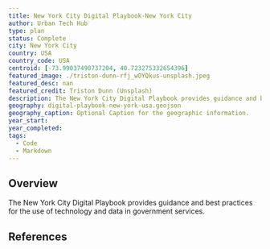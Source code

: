 ```yaml
---
title: New York City Digital Playbook-New York City
author: Urban Tech Hub
type: plan
status: Complete
city: New York City
country: USA
country_code: USA
centroid: [-73.99037490737204, 40.723275332654396]
featured_image: ./triston-dunn-rfj_wOYQkus-unsplash.jpeg
featured_desc: nan
featured_credit: Triston Dunn (Unsplash)
description: The New York City Digital Playbook provides guidance and best practices for the use of technology and data in government services.
geography: digital-playbook-new-york-usa.geojson
geography_caption: Optional Caption for the geographic information.
year_start:
year_completed:
tags:
  - Code
  - Markdown
---
```


## Overview

The New York City Digital Playbook provides guidance and best practices for the use of technology and data in government services.

## References
